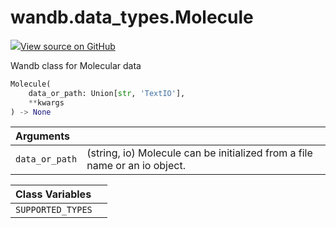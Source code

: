 # wandb.data\_types.Molecule

[![](https://www.tensorflow.org/images/GitHub-Mark-32px.png)View source on GitHub](https://www.github.com/wandb/client/tree/v0.11.0/wandb/sdk/data_types.py#L852-L945)

Wandb class for Molecular data

```python
Molecule(
    data_or_path: Union[str, 'TextIO'],
    **kwargs
) -> None
```

| Arguments |  |
| :--- | :--- |
| `data_or_path` | \(string, io\) Molecule can be initialized from a file name or an io object. |

| Class Variables |  |
| :--- | :--- |
| `SUPPORTED_TYPES` |  |


